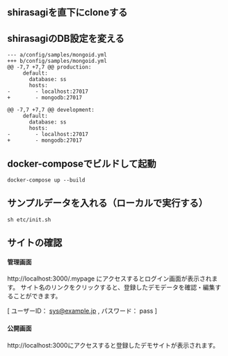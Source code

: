 
## shirasagiを直下にcloneする

## shirasagiのDB設定を変える

```
--- a/config/samples/mongoid.yml
+++ b/config/samples/mongoid.yml
@@ -7,7 +7,7 @@ production:
     default:
       database: ss
       hosts:
-        - localhost:27017
+        - mongodb:27017

@@ -7,7 +7,7 @@ development:
     default:
       database: ss
       hosts:
-        - localhost:27017
+        - mongodb:27017

```


## docker-composeでビルドして起動
```
docker-compose up --build
```

## サンプルデータを入れる（ローカルで実行する）
```
sh etc/init.sh
```

## サイトの確認

#### 管理画面
http://localhost:3000/.mypage にアクセスするとログイン画面が表示されます。
サイト名のリンクをクリックすると、登録したデモデータを確認・編集することができます。

[ ユーザーID： sys@example.jp , パスワード： pass ]

#### 公開画面
http://localhost:3000にアクセスすると登録したデモサイトが表示されます。
